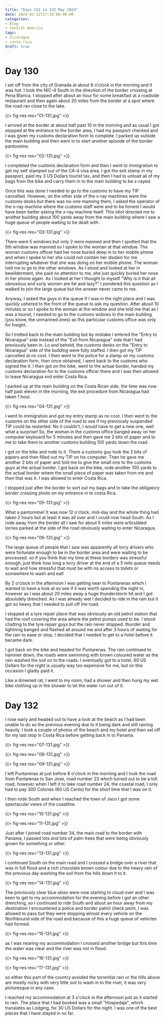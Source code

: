 ```yaml
---
title: "Days 131 to 132 May 2024"
date: 2024-05-12T17:19:00-00:00
categories:
- Blog
- Central America
tags:
- nicaragua
- costa rica
draft: true
---
```


# Day 130

I set off from the city of Granada at about 8 o'clock in the morning and it was hot. I took the NIC-4 South in the direction of the border crossing at Pena Blanca. I stopped after about an hour for some breakfast at a roadside restaurant and then again about 20 miles from the border at a spot where the road ran close to the lake.

{{< fig-res res="01-131.jpg" >}}

<!--more-->

I arrived at the border at about half past 10 in the morning and as usual I got stopped at the entrance to the border area, I had my passport checked and I was given my customs declaration form to complete. I parked up outside the main building and then went in to start another episode of the border pantomime. 

{{< fig-res res="02-131.jpg" >}}

I completed the customs declaration form and then I went to immigration to get my self stamped out of the CA-4 visa area. I got the exit stamp in my passport, paid my 3 US Dollars tourist tax, and then I had to unload all of my bags from the bike and carry them in to the main building to be x-rayed.

Once this was done I needed to go to the customs to have my TIP cancelled. However, on the other side of the x-ray machines were the customs desks but there was no-one manning them, I asked the operator of the x-ray machine where the customs staff were and to be honest I would have been better asking the x-ray machine itself. This idiot directed me to another building about 100 yards away from the main building where I saw a huge queue of people waiting to be dealt with.

{{< fig-res res="03-131.jpg" >}}

There were 5 windows but only 2 were manned and then I spotted that the 5th window was manned so I spoke to the woman at that window. The woman customs officer had her nose buried deep in to her mobile phone and when I spoke to her she could not contain her disdain for me interrupting whatever that she was doing on her mobile phone. The woman told me to go to the other windows. As I stood and looked at her in bewilderment, she paid no attention to me, she just quickly buried her nose in her phone again. As I looked at her I thought to myself "Why is it that all obnoxious and surly women are fat and lazy?" I pondered this question as I walked to join the large queue but the answer never came to me. 

Anyway, I asked the guys in the queue if I was in the right place and I was quickly ushered to the front of the queue to ask my question. After about 10 minutes or so I spoke to the woman at the window and she told me that as I was a tourist, I needed to go to the customs widows in the main building (you know, the unmanned ones) as this particular customs office was only for freight. 

So I trotted back to the main building but by mistake I entered the "Entry to Nicaragua" side instead of the "Exit from Nicaragua" side that I had previously been in. Lo and behold, the customs desks on the "Entry to Nicaragua" side of the building were fully staffed. I then got my TIP cancelled at no cost. I then went to the police for a stamp on my customs declaration form, then once obtained, I went back to the customs who signed the it. I then got on the bike, went to the actual border, handed my customs declaration for to the customs officer there and I was then allowed to leave Nicaragua snd enter Costa Rica.

I parked up at the main building on the Costa Rican side, the time was now half past eleven in the morning, the exit procedure from Nicaragua had taken 1 hour.

{{< fig-res res="04-131.jpg" >}}

I went to immigration and got my entry stamp as no cost. I then went to the customs on the other side of the road to see if my previously suspended TIP could be restarted. No it couldn't, I would have to get a new one, well what a surprise! So, the woman in the customs office banged away on her computer keyboard for 5 minutes and then gave me 2 bits of paper and to me to take them to another customs building 100 yards down the road. 

I got on the bike and rode to it. There a customs guy took the 2 bits of papers and then filled out my TIP on his computer. Then he gave me another 2 bits of paper and told me to give the small one to the customs guys at the actual border. I got back on the bike, rode another 100 yards to the actual border where the small piece of paper was taken from me and then that was it. I was allowed to enter Costa Rica.

I stopped just after the border to sort out my bags and to take the obligatory border crossing photo on my entrance in to costa Rica. 

{{< fig-res res="05-131.jpg" >}}


What a pantomime! It was now 12 o'clock, mid-day and the whole thing had taken 2 hours but at least it was all over and I could now head South. As I rode away from the border all I saw for about 5 miles were articulated lorries parked at the side of the road obviously waiting to enter Nicaragua. 

{{< fig-res res="06-131.jpg" >}}

The large queue of people that I saw was apparently all lorry drivers who were fortunate enough to be in the border area and were waiting to be processed. so if you think that my time at these borders was stressful enough, just think how long a lorry driver at the end of a 5 mile queue needs to wait and how stressful that must be with no access to toilets or somewhere to wash and eat!

By 2 o'clock in the afternoon I was getting near to Puntarenas which I wanted to have a look at so see if it was worth spending the night in, however as I was about 20 miles away a huge thunderstorm hit and I got absolutely drenched. As I was already wet I decided to ride in the rain but it got so heavy that I needed to pull off the road.

I stopped at a tyre repair place that was obviously an old petrol station that had the roof covering the area where the petrol pumps used to be. I stood chatting to the tyre repair guys but the rain never stopped. thunder and lightning banged and flashed all around me and after 3 hours of waiting for the rain to ease or stop, I decided that I needed to get to a hotel before it became dark.

I got back on the bike and headed for Puntarenas. The rain continued to hammer down, the roads were swimming with brown coloured water as the rain washed the soil on to the roads. I eventually got to a hotel, 60 US Dollars for the night is usually way too expensive for me, but on this occasion I gladly paid it.

Like a drowned rat, I went to my room, had a shower and then hung my wet bike clothing up in the shower to let the water run out of it.

# Day 132

I rose early and headed out to have a look at the beach as I had been unable to do so the previous evening due to it being dark and still raining heavily. I took a couple of photos of the beach and my hotel and then set off for my last stop in Costa Rica before getting back in to Panama. 

{{< fig-res res="07-131.jpg" >}}

{{< fig-res res="08-131.jpg" >}}

{{< fig-res res="09-131.jpg" >}}

I left Puntarenas at just before 8 o'clock in the morning and I took the road from Puntarenas to San Jose, road number 23 which turned out to be a toll road, however when I left it to take road number 24, the coastal road, I only had to pay 300 Colones (60 US Cents) for the short time that I was on it.

I then rode South and when I reached the town of Jaco I got some spectacular views of the coastline.

{{< fig-res res="10-131.jpg" >}}

{{< fig-res res="11-131.jpg" >}}

Just after I joined road number 34, the main road to the border with Panama, I passed lots and lots of palm trees that were being obviously grown for something or other. 

{{< fig-res res="13-131.jpg" >}}

I continued South on the main road and I crossed a bridge over a river that was in full flood and a rich chocolate brown colour due to the heavy rain of the previous day washing the soil from the hills down it to it.

{{< fig-res res="14-131.jpg" >}}

The previously clear blue skies were now starting to cloud over and I was keen to get to my accommodation for the evening before I got an other drenching, so I continued to ride South and about an hour away from my destination I encountered a police and border patrol check point, I was allowed to pass but they were stopping almost every vehicle  on the Northbound side of the road and because of this a huge queue of vehicles had formed.

{{< fig-res res="15-131.jpg" >}}

as I was nearing my accommodation I crossed another bridge but this time the water was clear and the river was not in flood.

{{< fig-res res="16-131.jpg" >}}

{{< fig-res res="17-131.jpg" >}}

so either this part of the country avoided the torrential rain or the hills above are mostly rocky with very little soil to wash in to the river, it was very picturesque in any case.

I reached my accommodation at 3 o'clock in the afternoon just as it started to rain. The place that I had booked was a small "Hospedaje", which translates as Lodging, for 30 US Dollars for the night. I was one of the best places that I have stayed in so far.
